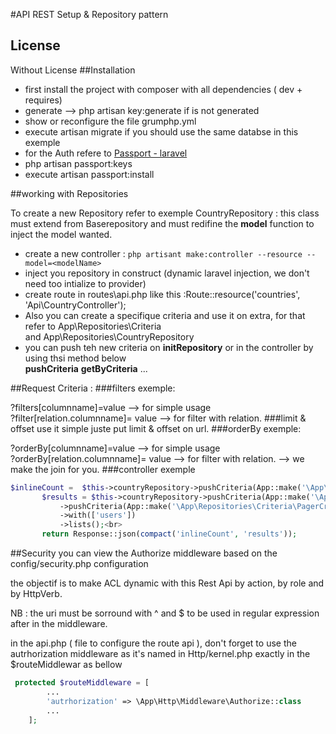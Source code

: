 #API REST Setup & Repository pattern



## License

Without License
##Installation
* first install the project with composer with all dependencies ( dev + requires)
* generate --> php artisan key:generate if is not generated
* show or reconfigure the file grumphp.yml 
* execute artisan migrate  if you should use the same databse in this exemple
* for the Auth refere to [Passport - laravel](https://laravel.com/docs/5.4/passport)
* php artisan passport:keys
* execute artisan passport:install


##working with Repositories

To create a new Repository refer to exemple CountryRepository :
this class must extend from Baserepository and must redifine the **model** function to inject the model
wanted.

* create a new controller :
 ``` php artisant make:controller --resource --model=<modelName> ```
* inject you repository in construct (dynamic laravel injection, we don't need too intialize to provider) 
* create route in routes\api.php like this :Route::resource('countries', 'Api\CountryController');
* Also you can create a specifique criteria and use it on extra, for that refer to App\Repositories\Criteria\
and App\Repositories\CountryRepository
* you can push teh new criteria on **initRepository** or in the controller by using thsi method below <br>
**pushCriteria**
**getByCriteria**
...

##Request Criteria :
###filters
exemple:

?filters[columnname]=value --> for simple usage <br>
?filter[relation.columnname]= value --> for filter with relation.
 ###limit & offset
 use it simple juste put limit & offset on url.
 ###orderBy
 exemple:

 ?orderBy[columnname]=value --> for simple usage <br>
 ?orderBy[relation.columnname]= value --> for filter with relation. --> we make the join for you.
 ###controller exemple
 ```php
$inlineCount =  $this->countryRepository->pushCriteria(App::make('\App\Repositories\Criteria\RequestCriteria'))->count();
        $results = $this->countryRepository->pushCriteria(App::make('\App\Repositories\Criteria\RequestCriteria'))
            ->pushCriteria(App::make('\App\Repositories\Criteria\PagerCriteria'))
            ->with(['users'])
            ->lists();<br>
        return Response::json(compact('inlineCount', 'results'));
```
##Security
you can view the Authorize middleware based on the config/security.php configuration

the objectif is to make ACL dynamic with this Rest Api by action, by role and by HttpVerb.

NB : the uri must be sorround with ^ and $ to be used in regular expression after in the middleware.

in the api.php ( file to configure the route api ), don't forget to use the autrhorization middleware as it's named in
Http/kernel.php exactly in the  $routeMiddlewar as bellow

```php
 protected $routeMiddleware = [
        ...
        'autrhorization' => \App\Http\Middleware\Authorize::class
        ...
    ];
```




